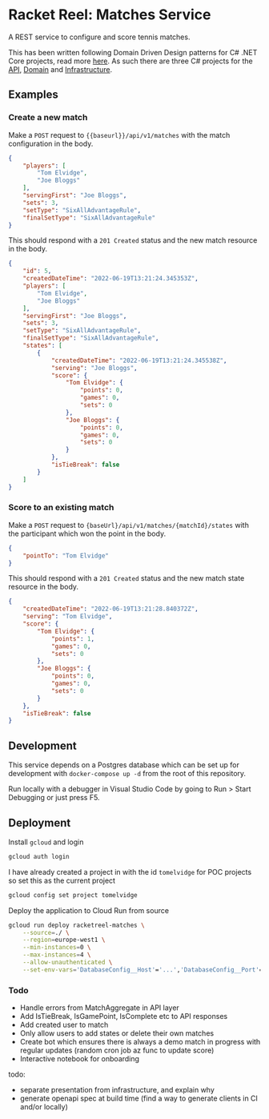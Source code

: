 # Racket Reel: Matches Service

A REST service to configure and score tennis matches.

This has been written following Domain Driven Design patterns for C# .NET Core projects, read more [here](https://docs.microsoft.com/en-us/dotnet/architecture/microservices/microservice-ddd-cqrs-patterns/ddd-oriented-microservice). As such there are three C# projects for the [API](Matches.API/), [Domain](Matches.Domain/) and [Infrastructure](Matches.Infrastructure/).

## Examples

### Create a new match

Make a `POST` request to `{{baseurl}}/api/v1/matches` with the match configuration in the body.

```json
{
	"players": [
		"Tom Elvidge",
		"Joe Bloggs"
	],
	"servingFirst": "Joe Bloggs",
	"sets": 3,
	"setType": "SixAllAdvantageRule",
	"finalSetType": "SixAllAdvantageRule"
}
```

This should respond with a `201 Created` status and the new match resource in the body.

```json
{
    "id": 5,
    "createdDateTime": "2022-06-19T13:21:24.345353Z",
    "players": [
        "Tom Elvidge",
        "Joe Bloggs"
    ],
    "servingFirst": "Joe Bloggs",
    "sets": 3,
    "setType": "SixAllAdvantageRule",
    "finalSetType": "SixAllAdvantageRule",
    "states": [
        {
            "createdDateTime": "2022-06-19T13:21:24.345538Z",
            "serving": "Joe Bloggs",
            "score": {
                "Tom Elvidge": {
                    "points": 0,
                    "games": 0,
                    "sets": 0
                },
                "Joe Bloggs": {
                    "points": 0,
                    "games": 0,
                    "sets": 0
                }
            },
            "isTieBreak": false
        }
    ]
}
```

### Score to an existing match

Make a `POST` request to `{baseUrl}/api/v1/matches/{matchId}/states` with the participant which won the point in the body.

```json
{
    "pointTo": "Tom Elvidge"
}
```

This should respond with a `201 Created` status and the new match state resource in the body.

```json
{
    "createdDateTime": "2022-06-19T13:21:28.840372Z",
    "serving": "Tom Elvidge",
    "score": {
        "Tom Elvidge": {
            "points": 1,
            "games": 0,
            "sets": 0
        },
        "Joe Bloggs": {
            "points": 0,
            "games": 0,
            "sets": 0
        }
    },
    "isTieBreak": false
}
```

## Development

This service depends on a Postgres database which can be set up for development with `docker-compose up -d` from the root of this repository.

Run locally with a debugger in Visual Studio Code by going to Run > Start Debugging or just press F5.

## Deployment

Install `gcloud`  and login

```sh
gcloud auth login
```

I have already created a project in with the id `tomelvidge` for POC projects so set this as the current project

```sh
gcloud config set project tomelvidge
```

Deploy the application to Cloud Run from source

```sh
gcloud run deploy racketreel-matches \
	--source=./ \
	--region=europe-west1 \
	--min-instances=0 \
	--max-instances=4 \
	--allow-unauthenticated \
	--set-env-vars='DatabaseConfig__Host'='...','DatabaseConfig__Port'='...','DatabaseConfig__Username'='...','DatabaseConfig__Password'='...','DatabaseConfig__Database'='...','AuthConfig__Authority'='...','AuthConfig__Audience'='...'
```

### Todo

- Handle errors from MatchAggregate in API layer
- Add IsTieBreak, IsGamePoint, IsComplete etc to API responses
- Add created user to match
- Only allow users to add states or delete their own matches
- Create bot which ensures there is always a demo match in progress with regular updates (random cron job az func to update score)
- Interactive notebook for onboarding


todo:
- separate presentation from infrastructure, and explain why
- generate openapi spec at build time (find a way to generate clients in CI and/or locally)